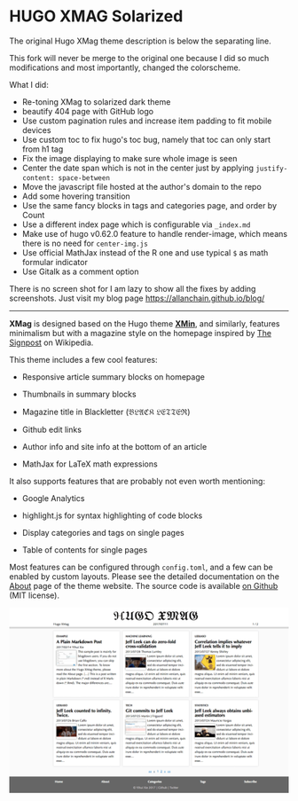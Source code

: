 # HUGO XMAG Solarized

The original Hugo XMag theme description is below the separating line.

This fork will never be merge to the original one because I did so much modifications and most importantly, changed the colorscheme.

What I did:

- Re-toning XMag to solarized dark theme
- beautify 404 page with GitHub logo
- Use custom pagination rules and increase item padding to fit mobile devices
- Use custom toc to fix hugo's toc bug, namely that toc can only start from h1 tag
- Fix the image displaying to make sure whole image is seen
- Center the date span which is not in the center just by applying `justify-content: space-between`
- Move the javascript file hosted at the author's domain to the repo
- Add some hovering transition
- Use the same fancy blocks in tags and categories page, and order by Count
- Use a different index page which is configurable via `_index.md`
- Make use of hugo v0.62.0 feature to handle render-image, which means there is no need for `center-img.js`
- Use official MathJax instead of the R one and use typical `$` as math formular indicator
- Use Gitalk as a comment option

There is no screen shot for I am lazy to show all the fixes by adding screenshots. Just visit my blog page <https://allanchain.github.io/blog/>

---

**XMag** is designed based on the Hugo theme [**XMin**](https://github.com/yihui/hugo-xmin), and similarly, features minimalism but with a magazine style on the homepage inspired by [The Signpost](https://en.wikipedia.org/wiki/Wikipedia:Wikipedia_Signpost) on Wikipedia.

This theme includes a few cool features:

- Responsive article summary blocks on homepage

- Thumbnails in summary blocks

- Magazine title in Blackletter (&Bfr;&Lfr;&Afr;&Cfr;&Kfr; &Lfr;&Efr;&Tfr;&Tfr;&Efr;&Rfr;)

- Github edit links

- Author info and site info at the bottom of an article

- MathJax for LaTeX math expressions

It also supports features that are probably not even worth mentioning:

- Google Analytics

- highlight.js for syntax highlighting of code blocks

- Display categories and tags on single pages

- Table of contents for single pages

Most features can be configured through `config.toml`, and a few can be enabled by custom layouts. Please see the detailed documentation on the [About](https://xmag.yihui.name/about/) page of the theme website. The source code is available [on Github](https://github.com/yihui/hugo-xmag) (MIT license).

![Screenshot](https://github.com/yihui/hugo-xmag/raw/master/images/screenshot.png)
